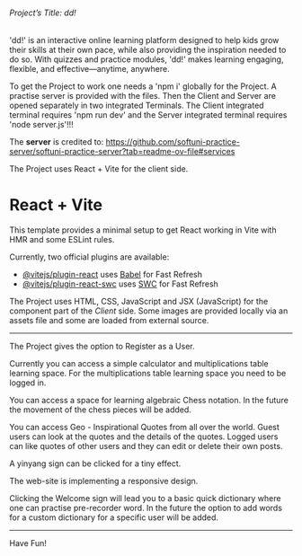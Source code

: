 ###### Project’s Title: dd!

'dd!' is an interactive online learning platform designed to help kids grow their skills at their own pace, while also providing the inspiration needed to do so. With quizzes and practice modules, 'dd!' makes learning engaging, flexible, and effective—anytime, anywhere.



To get the Project to work one needs a 'npm i' globally for the Project. A practise server is provided with the files. Then the Client and Server are opened separately in two integrated Terminals. The Client integrated terminal requires 'npm run dev' and the Server integrated terminal requires 'node server.js'!!!

The **server** is credited to: https://github.com/softuni-practice-server/softuni-practice-server?tab=readme-ov-file#services

The Project uses React + Vite for the client side.
# React + Vite

This template provides a minimal setup to get React working in Vite with HMR and some ESLint rules.

Currently, two official plugins are available:

- [@vitejs/plugin-react](https://github.com/vitejs/vite-plugin-react/blob/main/packages/plugin-react/README.md) uses [Babel](https://babeljs.io/) for Fast Refresh
- [@vitejs/plugin-react-swc](https://github.com/vitejs/vite-plugin-react-swc) uses [SWC](https://swc.rs/) for Fast Refresh

The Project uses HTML, CSS, JavaScript and JSX (JavaScript) for the component part of the *Client* side. Some images are provided locally via an assets file and some are loaded from external source.


---
The Project gives the option to Register as a User.

Currently you can access a simple calculator and multiplications table learning space. For the multiplications table learning space you need to be logged in.

You can access a space for learning algebraic Chess notation. In the future the movement of the chess pieces will be added.

You can access Geo - Inspirational Quotes from all over the world. Guest users can look at the quotes and the details of the quotes. Logged users can like quotes of other users and they can edit or delete their own posts.

A yinyang sign can be clicked for a tiny effect.

The web-site is implementing a responsive design.

Clicking the Welcome sign will lead you to a basic quick dictionary where one can practise pre-recorder word. In the future the option to add words for a custom dictionary for a specific user will be added.


---
Have Fun!
